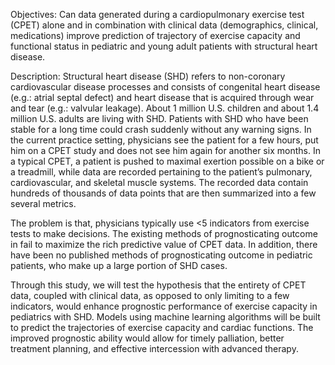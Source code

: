 Objectives: Can data generated during a cardiopulmonary exercise test (CPET) alone and in combination with clinical data (demographics, clinical, medications) improve prediction of trajectory of exercise capacity and functional status in pediatric and young adult patients with structural heart disease. 

Description:
Structural heart disease (SHD) refers to non-coronary cardiovascular disease processes and consists of congenital heart disease (e.g.: atrial septal defect) and heart disease that is acquired through wear and tear (e.g.: valvular leakage). About 1 million U.S. children and about 1.4 million U.S. adults are living with SHD. Patients with SHD who have been stable for a long time could crash suddenly without any warning signs. In the current practice setting, physicians see the patient for a few hours, put him on a CPET study and does not see him again for another six months. In a typical CPET, a patient is pushed to maximal exertion possible on a bike or a treadmill, while data are recorded pertaining to the patient’s pulmonary, cardiovascular, and skeletal muscle systems. The recorded data contain hundreds of thousands of data points that are then summarized into a few several metrics. 

The problem is that, physicians typically use <5 indicators from exercise tests to make decisions. The existing methods of prognosticating outcome in fail to maximize the rich predictive value of CPET data. In addition, there have been no published methods of prognosticating outcome in pediatric patients, who make up a large portion of SHD cases. 

Through this study, we will test the hypothesis that the entirety of CPET data, coupled with clinical data, as opposed to only limiting to a few indicators, would enhance prognostic performance of exercise capacity in pediatrics with SHD. Models using machine learning algorithms will be built to predict the trajectories of exercise capacity and cardiac functions. The improved prognostic ability would allow for timely palliation, better treatment planning, and effective intercession with advanced therapy. 
